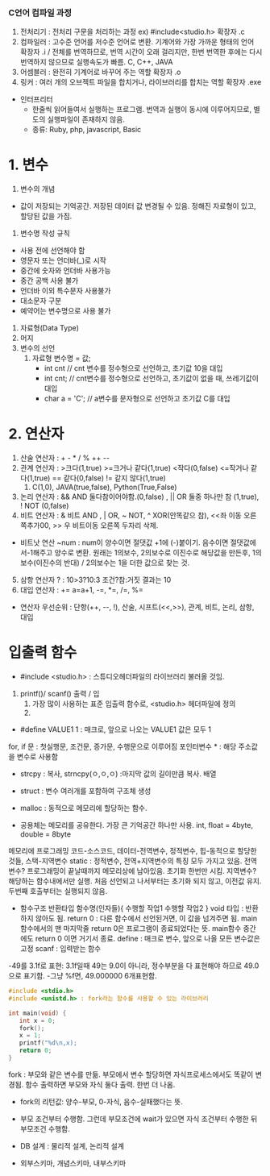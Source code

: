 ### C언어 컴파일 과정
1. 전처리기 : 전처리 구문을 처리하는 과정 ex) #include<studio.h> 확장자 .c
2. 컴파일러 : 고수준 언어를 저수준 언어로 변환. 기계어와 가장 가까운 형태의 언어 확장자 .i / 전체를 번역하므로, 번역 시간이 오래 걸리지만, 한번 번역한 후에는 다시 번역하지 않으므로 실행속도가 빠름. C, C++, JAVA
3. 어셈블러 : 완전히 기계어로 바꾸어 주는 역할 확장자 .o
4. 링커 : 여러 개의 오브젝트 파일을 합치거나, 라이브러리를 합치는 역할 확장자 .exe
- 인터프리터
  - 한줄씩 읽어들여서 실행하는 프로그램. 번역과 실행이 동시에 이루어지므로, 별도의 실행파일이 존재하지 않음.
  - 종류: Ruby, php, javascript, Basic

# 1. 변수
   1) 변수의 개념
   - 값이 저장되는 기억공간. 저장된 데이터 값 변경될 수 있음. 정해진 자료형이 있고, 할당된 값을 가짐.
   1) 변수명 작성 규칙
   - 사용 전에 선언해야 함
   - 영문자 또는 언더바(_)로 시작
   - 중간에 숫자와 언더바 사용가능
   - 중간 공백 사용 불가
   - 언더바 이외 특수문자 사용불가
   - 대소문자 구분
   - 예약어는 변수명으로 사용 불가
   1) 자료형(Data Type)
   2) 머지
   3) 변수의 선언
      1) 자료형 변수명 = 값;
           - int cnt // cnt 변수를 정수형으로 선언하고, 초기값 10을 대입
           - int cnt; // cnt변수를 정수형으로 선언하고, 초기값이 없을 때, 쓰레기값이 대입
           - char a = 'C'; // a변수를 문자형으로 선언하고 초기값 C를 대입

# 2. 연산자
   1) 산술 연산자 : + - * / % ++ --
   2) 관계 연산자 : >크다(1,true) >=크거나 같다(1,true) <작다(0,false) <=작거나 같다(1,true) == 같다(0,false) != 같지 않다(1,true)
      1) C(1,0), JAVA(true,false), Python(True,False)
   3) 논리 연산자 : && AND 둘다참이어야함.(0,false) , || OR 둘중 하나만 참 (1,true), ! NOT (0,false)
   4) 비트 연산자 : & 비트 AND , | OR, ~ NOT, ^ XOR(안똑같으 참), <<좌 이동 오른쪽추가00, >> 우 비트이동 오른쪽 두자리 삭제.
   - 비트낫 연산 ~num : num이 양수이면 절댓값 +1에 (-)붙이기. 음수이면 절댓값에서-1해주고 양수로 변환. 원래는 1의보수, 2의보수로 이진수로 해당값을 만든후, 1의보수(이진수의 반대) / 2의보수는 1을 더한 값으로 찾는 것.
   5) 삼항 연산자 ? : 10>3?10:3 조건?참:거짓 결과는 10
   6) 대입 연산자 : += a=a+1, -=, *=, /=, %=
  - 연산자 우선순위 : 단항(++, --, !), 산술, 시프트(<<,>>), 관계, 비트, 논리, 삼항, 대입

# 입출력 함수
- #include <studio.h> : 스튜디오헤더파일의 라이브러리 불러올 것임.
1) printf()/ scanf() 출력 / 입
   1) 가장 많이 사용하는 표준 입출력 함수로, <studio.h> 헤더파일에 정의
   2) 

- #define VALUE1 1 : 매크로, 앞으로 나오는 VALUE1 값은 모두 1  
 

for, if 문 : 첫실행문, 조건문, 증가문, 수행문으로 이루어짐
포인터변수 * : 해당 주소값을 변수로 사용함
- strcpy : 복사, strncpy(ㅇ,ㅇ,ㅇ) :마지막 값의 길이만큼 복사. 
배열 
- struct : 변수 여러개를 포함하여 구조체 생성
- malloc : 동적으로 메모리에 할당하는 함수.

- 공용체는 메모리를 공유한다. 가장 큰 기억공간 하나만 사용. int, float = 4byte, double = 8byte

메모리에 프로그래밍
코드-소스코드, 데이터-전역변수, 정적변수, 힙-동적으로 할당한 것들, 스택-지역변수
static : 정적변수, 전역+지역변수의 특징 모두 가지고 있음. 전역변수? 프로그래밍이 끝날때까지 메모리상에 남아있음. 초기화 한번만 시킴. 지역변수? 해당하는 함수내에서만 실행. 처음 선언되고 나서부터는 초기화 되지 않고, 이전값 유지. 두번째 호출부터는 실행되지 않음.

- 함수구조
반환타입 함수명(인자들){
   수행할 작업1
   수행할 작업2
}
void 타입 : 반환하지 않아도 됨.
return 0 : 다른 함수에서 선언된거면, 이 값을 넘겨주면 됨. main함수에서의 맨 마지막줄 return 0은 프로그램이 종료되었다는 뜻. main함수 중간에도 return 0 이면 거기서 종료.
define : 매크로 변수, 앞으로 나올 모든 변수값은 고정
scanf : 입력받는 함수

-49를 3.1f로 표현: 3.1f일때 49는 9.0이 아니라, 정수부분을 다 표현해야 하므로 49.0으로 표기함.
-그냥 %f면, 49.000000 6개표현함.

```C
#include <stdio.h>
#include <unistd.h> : fork라는 함수를 사용할 수 있는 라이브러리

int main(void) {
   int x = 0;
   fork();
   x = 1;
   printf("%d\n,x);
   return 0;
}
```
fork : 부모와 같은 변수를 만듦. 부모에서 변수 할당하면 자식프로세스에서도 똑같이 변경됨. 함수 출력하면 부모와 자식 둘다 출력. 한번 더 나옴.
   - fork의 리턴값: 양수-부모, 0-자식, 음수-실패했다는 뜻.
   - 부모 조건부터 수행함. 그런데 부모조건에 wait가 있으면 자식 조건부터 수행한 뒤 부모조건 수행함.




- DB 설계 : 물리적 설계, 논리적 설계
- 외부스키마, 개념스키마, 내부스키마  